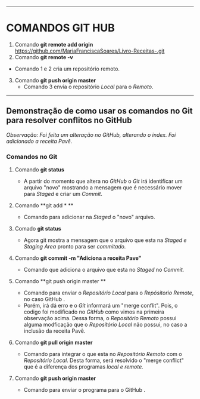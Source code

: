 ---------------------------------------------------------------------------------

# COMANDOS GIT HUB 

1.  Comando **git remote add origin** https://github.com/MariaFranciscaSoares/Livro-Receitas-.git
2.  Comando **git remote -v**
- Comando 1 e 2 cria um repositório remoto.
3. Comando **git push origin master**
   - Comando 3 envia o repositório *Local* para o *Remoto*.


---------------------------------------------------------------------------------

## Demonstração de como usar os comandos no Git para resolver conflitos no GitHub

*Observação: Foi feita um alteração no GitHub, alterando o index. Foi adicionado 
a receita Pavê.*

### Comandos no Git 

1.  Comando **git status**
    - A partir do momento que altera no *GitHub* o *Git* irá identificar um arquivo "novo" mostrando a mensagem que  é necessário mover para *Staged* e criar um *Commit*.
2. Comando **git add *  **  
      - Comando para adicionar na *Staged* o "novo" arquivo.
3. Comado **git status**
      - Agora git mostra a mensagem que o arquivo que esta na *Staged  e Staging Area* pronto para ser *commitado.*
4. Comando **git commit -m  "Adiciona a receita Pave"**
      - Comando que adiciona o arquivo que esta no *Staged*
         no *Commit.*
5.  Comando **git push origin master **
       - Comando para enviar o *Repositório Local* para o *Repósitorio Remote*, no caso GitHub .
       -  Porém, irá dá erro e o *Git* informará um "merge conflit". Pois, o codigo foi  modificado no *GitHub* como vimos na primeira observação acima. Dessa forma, o *Repositório Remoto* possui alguma modficação que o *Reposítório Local* não possui, no caso a inclusão da receita Pavê. 
6. Comando **git pull origin master**
      - Comando para integrar o que esta no *Repositório Remoto* com o *Reposítório Local*. Desta forma, será resolvido o "merge conflict" que é  a  diferença dos programas  *local e remote.* 

7.  Comando **git push origin master**
       -  Comando para enviar o programa para o GitHub .















